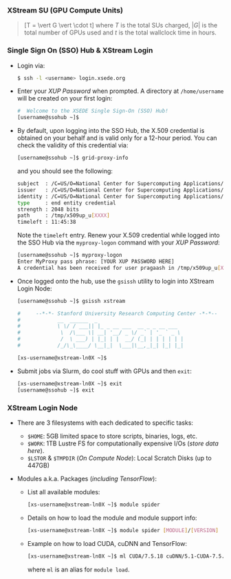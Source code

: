 ### XStream SU (GPU Compute Units)

> \[T = \vert G \vert \cdot t\] where $T$ is the total SUs charged, $\vert G \vert$ is the total number of GPUs used and $t$ is the total wallclock time in hours.


### Single Sign On (SSO) Hub & XStream Login

- Login via:
  ```bash
  $ ssh -l <username> login.xsede.org
  ```
  
- Enter your _XUP Password_ when prompted. A directory at `/home/username` will be created on your first login:
  ```bash
  #  Welcome to the XSEDE Single Sign-On (SSO) Hub!
  [username@ssohub ~]$
  ```

- By default, upon logging into the SSO Hub, the X.509 credential is obtained on your behalf and is valid only for a 12-hour period. You can check the validity of this credential via:
  ```bash
  [username@ssohub ~]$ grid-proxy-info
  ```
  and you should see the following:
  ```bash
  subject  : /C=US/O=National Center for Supercomputing Applications/CN=[YOUR NAME HERE]
  issuer   : /C=US/O=National Center for Supercomputing Applications/OU=Certificate Authorities/CN=MyProxy CA 2013
  identity : /C=US/O=National Center for Supercomputing Applications/CN=[YOUR NAME HERE]
  type     : end entity credential
  strength : 2048 bits
  path     : /tmp/x509up_u[XXXX]
  timeleft : 11:45:38
  ```
  Note the `timeleft` entry. Renew your X.509 credential while logged into the SSO Hub via the `myproxy-logon` command with your _XUP Password_:
  ```bash
  [username@ssohub ~]$ myproxy-logon
  Enter MyProxy pass phrase: [YOUR XUP PASSWORD HERE]
  A credential has been received for user pragaash in /tmp/x509up_u[XXXXX].
  ```
  
- Once logged onto the hub, use the `gsissh` utility to login into XStream Login Node:
  ```bash
  [username@ssohub ~]$ gsissh xstream
  
  #     --*-*- Stanford University Research Computing Center -*-*--
  #            __  ______  _
  #            \ \/ / ___|| |_ _ __ ___  __ _ _ __ ___
  #             \  /\___ \| __| '__/ _ \/ _` | '_ ` _ \
  #             /  \ ___) | |_| | |  __/ (_| | | | | | |
  #            /_/\_\____/ \__|_|  \___|\__,_|_| |_| |_|

  [xs-username@xstream-ln0X ~]$
  ```
- Submit jobs via Slurm, do cool stuff with GPUs and then `exit`:
  ```bash
  [xs-username@xstream-ln0X ~]$ exit
  [username@ssohub ~]$ exit
  ```
  
### XStream Login Node

- There are 3 filesystems with each dedicated to specific tasks:
  - `$HOME`: 5GB limited space to store scripts, binaries, logs, etc.
  - `$WORK`: 1TB Lustre FS for computationally expensive I/Os (_store data here_).
  - `$LSTOR` & `$TMPDIR` (_On Compute Node_): Local Scratch Disks (up to 447GB)
  
- Modules a.k.a. Packages (_including TensorFlow_):
  - List all available modules:
    ```bash
    [xs-username@xstream-ln0X ~]$ module spider
    ```
  - Details on how to load the module and module support info:
    ```bash
    [xs-username@xstream-ln0X ~]$ module spider [MODULE]/[VERSION]
    ```
  - Example on how to load CUDA, cuDNN and TensorFlow:
    ```bash
    [xs-username@xstream-ln0X ~]$ ml CUDA/7.5.18 cuDNN/5.1-CUDA-7.5.18 tensorflow/0.10
    ```
    where `ml` is an alias for `module load`.